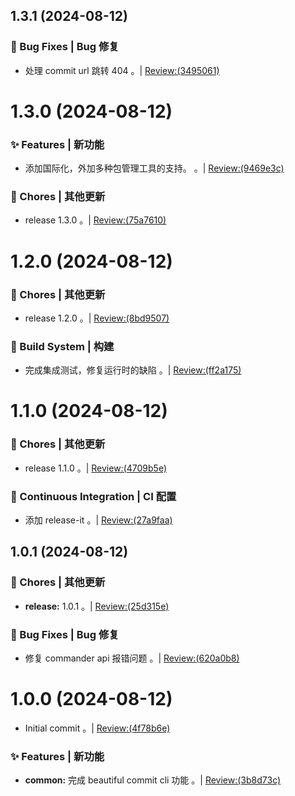 ## 1.3.1 (2024-08-12)


### 🐛 Bug Fixes | Bug 修复

* 处理 commit url 跳转 404 。| [Review:(3495061)](https://github.com/aiyoudiao/beautiful-commit-cli/commit/34950615c36f2c9fa0f76086ca8212e45d342cc8?view=parallel)



# 1.3.0 (2024-08-12)


### ✨ Features | 新功能

* 添加国际化，外加多种包管理工具的支持。 。| [Review:(9469e3c)](https://github.com/aiyoudiao/beautiful-commit-cli/commit/9469e3c2fc9cb4f5718b73cc6e77d9e0aba5be02?view=parallel)


### 🎫 Chores | 其他更新

* release 1.3.0 。| [Review:(75a7610)](https://github.com/aiyoudiao/beautiful-commit-cli/commit/75a7610c480b08d86e56cd3bf52ad21b3de0f237?view=parallel)



# 1.2.0 (2024-08-12)


### 🎫 Chores | 其他更新

* release 1.2.0 。| [Review:(8bd9507)](https://github.com/aiyoudiao/beautiful-commit-cli/commit/8bd9507f82ec154ebee7bc20a5946d5870462099?view=parallel)


### 👷‍ Build System | 构建

* 完成集成测试，修复运行时的缺陷 。| [Review:(ff2a175)](https://github.com/aiyoudiao/beautiful-commit-cli/commit/ff2a1758846fe045ab806242fa8642ff4e12e6ab?view=parallel)



# 1.1.0 (2024-08-12)


### 🎫 Chores | 其他更新

* release 1.1.0 。| [Review:(4709b5e)](https://github.com/aiyoudiao/beautiful-commit-cli/commit/4709b5e2d12cf19cb9fcd0f6b08c8672d52e54d1?view=parallel)


### 🔧 Continuous Integration | CI 配置

* 添加 release-it 。| [Review:(27a9faa)](https://github.com/aiyoudiao/beautiful-commit-cli/commit/27a9faa1c2f5492dbf00f1e82e47be11e4ea7c4e?view=parallel)



## 1.0.1 (2024-08-12)


### 🎫 Chores | 其他更新

* **release:** 1.0.1 。| [Review:(25d315e)](https://github.com/aiyoudiao/beautiful-commit-cli/commit/25d315e0a444548d1954c953ad16a16abeddd441?view=parallel)


### 🐛 Bug Fixes | Bug 修复

* 修复 commander api 报错问题 。| [Review:(620a0b8)](https://github.com/aiyoudiao/beautiful-commit-cli/commit/620a0b8b1e0e2c8eaf26c770de77ce32ce6d921c?view=parallel)



# 1.0.0 (2024-08-12)


* Initial commit 。| [Review:(4f78b6e)](https://github.com/aiyoudiao/beautiful-commit-cli/commit/4f78b6ed0b82f87522d082d96ae2ab213f878d3d?view=parallel)


### ✨ Features | 新功能

* **common:** 完成 beautiful commit cli 功能 。| [Review:(3b8d73c)](https://github.com/aiyoudiao/beautiful-commit-cli/commit/3b8d73c9a0d294dea5c6bb241bf5a7d8b9826660?view=parallel)



